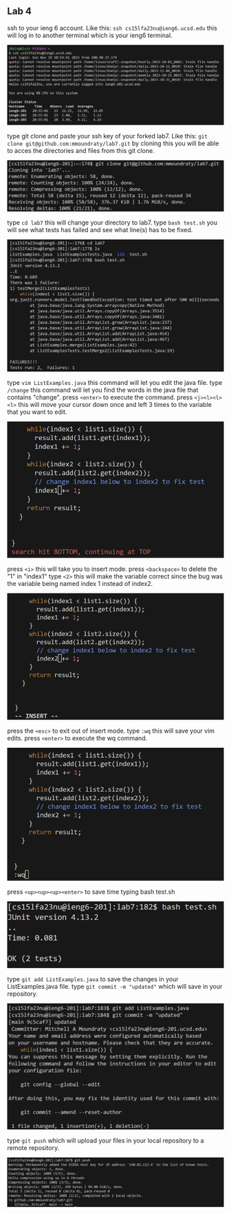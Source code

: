 ## Lab 4

ssh to your ieng 6 account. Like this: `ssh cs15lfa23nu@ieng6.ucsd.edu` this will log in to another terminal which is your ieng6 terminal.

![Image](lab4pic1.png)

type git clone and paste your ssh key of your forked lab7. Like this: `git clone git@github.com:mmoundraty/lab7.git` by cloning this you will be able to acces the directories and files from this git clone.

![Image](lab4pic2.png)

type `cd lab7` this will change your directory to lab7.
type `bash test.sh` you will see what tests has failed and see what line(s) has to be fixed. 

![Image](lab4pic3.png)

type `vim ListExamples.java` this command will let you edit the java file.
type `/change` this command will let you find the words in the java file that contains "change".
press `<enter>` to execute the command.
press `<j><l><l><l>` this will move your cursor down once and left 3 times to the variable that you want to edit.

![Image](lab4pic4.png)

press `<i>` this will take you to insert mode.
press `<backspace>` to delete the "1" in "index1"
type `<2>` this will make the variable correct since the bug was the variable being named index 1 instead of index2.

![Image](lab4pic5.png)

press the `<esc>` to exit out of insert mode.
type `:wq` this will save your vim edits.
press `<enter>` to execute the wq command.

![Image](lab4pic6.png)

press `<up><up><up><enter>` to save time typing bash test.sh

![Image](lab4pic7.png)

type `git add ListExamples.java` to save the changes in your ListExamples.java file.
type `git commit -m "updated"` which will save in your repository.

![Image](lab4pic8.png)

type `git push` which will upload your files in your local repository to a remote repository. 

![Image](lab4pic9.png)
